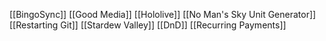 [[BingoSync]]
[[Good Media]]
[[Hololive]]
[[No Man's Sky Unit Generator]]
[[Restarting Git]]
[[Stardew Valley]]
[[DnD]]
[[Recurring Payments]]
